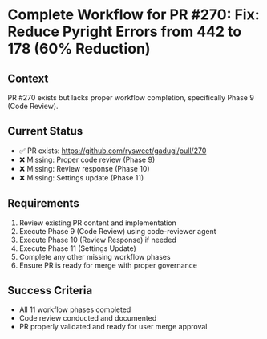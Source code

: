 # Complete Workflow for PR #270: Fix: Reduce Pyright Errors from 442 to 178 (60% Reduction)

## Context
PR #270 exists but lacks proper workflow completion, specifically Phase 9 (Code Review).

## Current Status
- ✅ PR exists: https://github.com/rysweet/gadugi/pull/270
- ❌ Missing: Proper code review (Phase 9)
- ❌ Missing: Review response (Phase 10)
- ❌ Missing: Settings update (Phase 11)

## Requirements
1. Review existing PR content and implementation
2. Execute Phase 9 (Code Review) using code-reviewer agent
3. Execute Phase 10 (Review Response) if needed
4. Execute Phase 11 (Settings Update)
5. Complete any other missing workflow phases
6. Ensure PR is ready for merge with proper governance

## Success Criteria
- All 11 workflow phases completed
- Code review conducted and documented
- PR properly validated and ready for user merge approval
